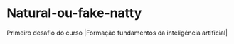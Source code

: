 # Natural-ou-fake-natty
Primeiro desafio do curso |Formação fundamentos da inteligência artificial|
